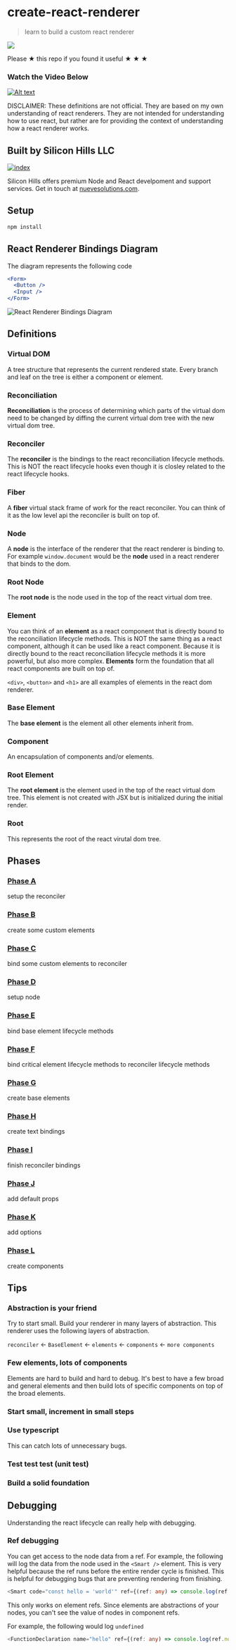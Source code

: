 # create-react-renderer

> learn to build a custom react renderer

![](assets/create-react-renderer.png)

Please ★ this repo if you found it useful ★ ★ ★

### Watch the Video Below

[![Alt text](https://img.youtube.com/vi/SXx-CymMjDM/0.jpg)](https://www.youtube.com/embed/SXx-CymMjDM)

DISCLAIMER: These definitions are not official. They are based on my own understanding of react renderers.
They are not intended for understanding how to use react, but rather are for providing the context of
understanding how a react renderer works.

## Built by Silicon Hills LLC

[![index](https://user-images.githubusercontent.com/6234038/71054254-f284ad80-2116-11ea-9013-d68306726854.jpeg)](https://nuevesolutions.com)

Silicon Hills offers premium Node and React develpoment and support services. Get in touch at [nuevesolutions.com](https://nuevesolutions.com).

## Setup

```sh
npm install
```

## React Renderer Bindings Diagram

The diagram represents the following code

```jsx
<Form>
  <Button />
  <Input />
</Form>
```

![React Renderer Bindings Diagram](slides/assets/react-renderer-binding-diagram.jpg)

## Definitions

### Virtual DOM
A tree structure that represents the current rendered state. Every branch and leaf on the tree is either a
component or element.

### Reconciliation

**Reconciliation** is the process of determining which parts of the virtual dom need to be changed
by diffing the current virtual dom tree with the new virtual dom tree.

### Reconciler
The **reconciler** is the bindings to the react reconciliation lifecycle methods. This is NOT the react
lifecycle hooks even though it is closley related to the react lifecycle hooks.

### Fiber
A **fiber** virtual stack frame of work for the react reconciler. You can think of it as the low level api the
reconciler is built on top of.

### Node
A **node** is the interface of the renderer that the react renderer is binding to. For example
`window.document` would be the **node** used in a react renderer that binds to the dom.

### Root Node
The **root node** is the node used in the top of the react virtual dom tree.

### Element
You can think of an **element** as a react component that is directly bound to the reconciliation lifecycle methods.
This is NOT the same thing as a react component, although it can be used like a react component.
Because it is directly bound to the react reconciliation lifecycle methods it is more powerful, but also more complex.
**Elements** form the foundation that all react components are built on top of.

`<div>`, `<button>` and `<h1>` are all examples of elements in the react dom renderer.

### Base Element
The **base element** is the element all other elements inherit from.

### Component
An encapsulation of components and/or elements.

### Root Element
The **root element** is the element used in the top of the react virtual dom tree. This element is
not created with JSX but is initialized during the initial render.

### Root
This represents the root of the react virutal dom tree.

## Phases

### [Phase A](/phaseA)
setup the reconciler

### [Phase B](/phaseB)
create some custom elements

### [Phase C](/phaseC)
bind some custom elements to reconciler

### [Phase D](/phaseD)
setup node

### [Phase E](/phaseE)
bind base element lifecycle methods

### [Phase F](/phaseF)
bind critical element lifecycle methods to reconciler lifecycle methods

### [Phase G](/phaseG)
create base elements

### [Phase H](/phaseH)
create text bindings

### [Phase I](/phaseI)
finish reconciler bindings

### [Phase J](/phaseJ)
add default props

### [Phase K](/phaseK)
add options

### [Phase L](/phaseL)
create components

## Tips

### Abstraction is your friend

Try to start small. Build your renderer in many layers of abstraction.
This renderer uses the following layers of abstraction.

`reconciler` <- `BaseElement` <- `elements` <- `components` <- `more components`

### Few elements, lots of components

Elements are hard to build and hard to debug. It's best to have a few broad and general elements
and then build lots of specific components on top of the broad elements.

### Start small, increment in small steps

### Use typescript

This can catch lots of unnecessary bugs.

### Test test test (unit test)

### Build a solid foundation

## Debugging

Understanding the react lifecycle can really help with debugging.

### Ref debugging

You can get access to the node data from a ref. For example, the following will log the data
from the node used in the `<Smart />` element. This is very helpful because the ref runs
before the entire render cycle is finished. This is helpful for debugging bugs that are
preventing rendering from finishing.

```ts
<Smart code="const hello = 'world'" ref={(ref: any) => console.log(ref.node)} />
```

This only works on element refs. Since elements are abstractions of your nodes, you can't see the
value of nodes in component refs.

For example, the following would log `undefined`

```ts
<FunctionDeclaration name="hello" ref={(ref: any) => console.log(ref.node)} />
```
